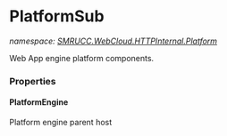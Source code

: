 ﻿# PlatformSub
_namespace: [SMRUCC.WebCloud.HTTPInternal.Platform](./index.md)_

Web App engine platform components.




### Properties

#### PlatformEngine
Platform engine parent host
